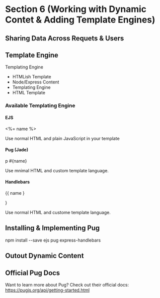 # Section 6 (Working with Dynamic Contet & Adding Template Engines)

## Sharing Data Across Requets & Users
## Template Engine
Templating Engine
- HTMLish Template
- Node/Express Content
- Templating Engine
- HTML Template

### Available Templating Engine
#### EJS
<p><%= name %></p>

Use normal HTML and plain JavaScript in your template

#### Pug (Jade)
p #{name}

Use mnimal HTML and custom template language.

#### Handlebars
<p>{{ name }</p>}

Use normal HTML and custome template language.

## Installing & Implementing Pug
npm install --save ejs pug express-handlebars

## Outout Dynamic Content

## Official Pug Docs
Want to learn more about Pug? Check out their official docs: https://pugjs.org/api/getting-started.html